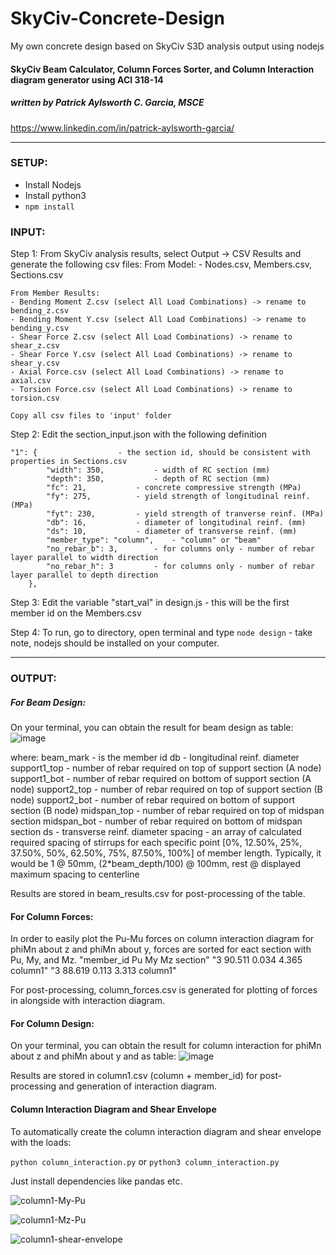 # SkyCiv-Concrete-Design
My own concrete design based on SkyCiv S3D analysis output using nodejs

#### SkyCiv Beam Calculator, Column Forces Sorter, and Column Interaction diagram generator using ACI 318-14
##### written by Patrick Aylsworth C. Garcia, MSCE
https://www.linkedin.com/in/patrick-aylsworth-garcia/

*****************************************************************************************************************************************
### SETUP:
- Install Nodejs
- Install python3
- `npm install`

### INPUT:

Step 1: From SkyCiv analysis results, select Output -> CSV Results and generate the following csv files:
	From Model: 
	- Nodes.csv, Members.csv, Sections.csv

	From Member Results:
	- Bending Moment Z.csv (select All Load Combinations) -> rename to bending_z.csv
	- Bending Moment Y.csv (select All Load Combinations) -> rename to bending_y.csv
	- Shear Force Z.csv (select All Load Combinations) -> rename to shear_z.csv
	- Shear Force Y.csv (select All Load Combinations) -> rename to shear_y.csv
	- Axial Force.csv (select All Load Combinations) -> rename to axial.csv
	- Torsion Force.csv (select All Load Combinations) -> rename to torsion.csv

	Copy all csv files to 'input' folder

Step 2: Edit the section_input.json with the following definition

 	"1": {					- the section id, should be consistent with properties in Sections.csv
        	"width": 350,			- width of RC section (mm)
        	"depth": 350,			- depth of RC section (mm)
        	"fc": 21,			- concrete compressive strength (MPa)
        	"fy": 275,			- yield strength of longitudinal reinf. (MPa)
        	"fyt": 230,			- yield strength of tranverse reinf. (MPa)
        	"db": 16,			- diameter of longitudinal reinf. (mm)
        	"ds": 10,			- diameter of transverse reinf. (mm)
        	"member_type": "column",	- "column" or "beam"
        	"no_rebar_b": 3,		- for columns only - number of rebar layer parallel to width direction
        	"no_rebar_h": 3			- for columns only - number of rebar layer parallel to depth direction
    	},

Step 3: Edit the variable "start_val" in design.js - this will be the first member id on the Members.csv

Step 4: To run, go to directory, open terminal and type `node design` - take note, nodejs should be installed on your computer.



*****************************************************************************************************************************************
### OUTPUT:

##### For Beam Design:
On your terminal, you can obtain the result for beam design as table:
![image](https://user-images.githubusercontent.com/38188145/159314302-548b0ff1-0c0b-4263-bdf2-af7aa6a65cf5.png)


where: 	beam_mark - is the member id
	db - longitudinal reinf. diameter
	support1_top - number of rebar required on top of support section (A node)
	support1_bot - number of rebar required on bottom of support section (A node)
	support2_top - number of rebar required on top of support section (B node)
	support2_bot - number of rebar required on bottom of support section (B node)
	midspan_top - number of rebar required on top of midspan section
	midspan_bot - number of rebar required on bottom of midspan section
	ds - transverse reinf. diameter
	spacing - an array of calculated required spacing of stirrups for each specific point [0%, 12.50%, 25%, 37.50%, 50%, 62.50%, 75%, 87.50%, 100%] of member length. Typically, it would be 1 @ 50mm, (2*beam_depth/100) @ 100mm, rest @ displayed maximum spacing to centerline

Results are stored in beam_results.csv for post-processing of the table.



#### For Column Forces:
In order to easily plot the Pu-Mu forces on column interaction diagram for phiMn about z and phiMn about y, forces are sorted for eact section with Pu, My, and Mz.
"member_id	Pu	My	Mz	section"
"3	90.511	0.034	4.365	column1"
"3	88.619	0.113	3.313	column1"

For post-processing, column_forces.csv is generated for plotting of forces in alongside with interaction diagram.



#### For Column Design:
On your terminal, you can obtain the result for column interaction for phiMn about z and phiMn about y and as table:
![image](https://user-images.githubusercontent.com/38188145/159314929-f86a5bad-9c88-45c8-9d7a-c8c64f5641f4.png)

Results are stored in column1.csv (column + member_id) for post-processing and generation of interaction diagram.


#### Column Interaction Diagram and Shear Envelope
To automatically create the column interaction diagram and shear envelope with the loads:

`python column_interaction.py` or `python3 column_interaction.py`

Just install dependencies like pandas etc.

![column1-My-Pu](https://user-images.githubusercontent.com/38188145/159315912-fdb9dfb8-7cda-4a1c-893a-799d2e68f0a2.png)

![column1-Mz-Pu](https://user-images.githubusercontent.com/38188145/159315976-7df7b720-af2d-447f-b974-689a22b1e520.png)

![column1-shear-envelope](https://user-images.githubusercontent.com/38188145/159316049-2169b09c-67f8-4808-a2db-c15d7ca60144.png)
